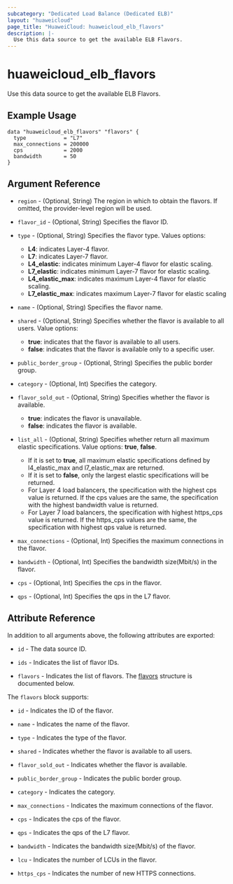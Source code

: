 ```yaml
---
subcategory: "Dedicated Load Balance (Dedicated ELB)"
layout: "huaweicloud"
page_title: "HuaweiCloud: huaweicloud_elb_flavors"
description: |-
  Use this data source to get the available ELB Flavors.
---
```


# huaweicloud_elb_flavors

Use this data source to get the available ELB Flavors.

## Example Usage

```hcl
data "huaweicloud_elb_flavors" "flavors" {
  type            = "L7"
  max_connections = 200000
  cps             = 2000
  bandwidth       = 50
}
```

## Argument Reference

* `region` - (Optional, String) The region in which to obtain the flavors. If omitted, the provider-level region will be
  used.

* `flavor_id` - (Optional, String) Specifies the flavor ID.

* `type` - (Optional, String) Specifies the flavor type. Values options:
  + **L4**: indicates Layer-4 flavor.
  + **L7**: indicates Layer-7 flavor.
  + **L4_elastic**: indicates minimum Layer-4 flavor for elastic scaling.
  + **L7_elastic**: indicates minimum Layer-7 flavor for elastic scaling.
  + **L4_elastic_max**: indicates maximum Layer-4 flavor for elastic scaling.
  + **L7_elastic_max**: indicates maximum Layer-7 flavor for elastic scaling

* `name` - (Optional, String) Specifies the flavor name.

* `shared` - (Optional, String) Specifies whether the flavor is available to all users. Value options:
  + **true**: indicates that the flavor is available to all users.
  + **false**: indicates that the flavor is available only to a specific user.

* `public_border_group` - (Optional, String) Specifies the public border group.

* `category` - (Optional, Int) Specifies the category.

* `flavor_sold_out` - (Optional, String) Specifies whether the flavor is available.
  + **true**: indicates the flavor is unavailable.
  + **false**: indicates the flavor is available.

* `list_all` - (Optional, String) Specifies whether return all maximum elastic specifications. Value options: **true**,
  **false**.
  + If it is set to **true**, all maximum elastic specifications defined by l4_elastic_max and l7_elastic_max are returned.
  + If it is set to **false**, only the largest elastic specifications will be returned.
  + For Layer 4 load balancers, the specification with the highest cps value is returned. If the cps values are the same,
    the specification with the highest bandwidth value is returned.
  + For Layer 7 load balancers, the specification with highest https_cps value is returned. If the https_cps values are
    the same, the specification with highest qps value is returned.

* `max_connections` - (Optional, Int) Specifies the maximum connections in the flavor.

* `bandwidth` - (Optional, Int) Specifies the bandwidth size(Mbit/s) in the flavor.

* `cps` - (Optional, Int) Specifies the cps in the flavor.

* `qps` - (Optional, Int) Specifies the qps in the L7 flavor.

## Attribute Reference

In addition to all arguments above, the following attributes are exported:

* `id` - The data source ID.

* `ids` - Indicates the list of flavor IDs.

* `flavors` - Indicates the list of flavors.
  The [flavors](#flavors_struct) structure is documented below.

<a name="flavors_struct"></a>
The `flavors` block supports:

* `id` - Indicates the ID of the flavor.

* `name` - Indicates the name of the flavor.

* `type` - Indicates the type of the flavor.

* `shared` - Indicates  whether the flavor is available to all users.

* `flavor_sold_out` - Indicates whether the flavor is available.

* `public_border_group` - Indicates the public border group.

* `category` - Indicates the category.

* `max_connections` - Indicates the maximum connections of the flavor.

* `cps` - Indicates the cps of the flavor.

* `qps` - Indicates the qps of the L7 flavor.

* `bandwidth` - Indicates the bandwidth size(Mbit/s) of the flavor.

* `lcu` - Indicates the number of LCUs in the flavor.

* `https_cps` - Indicates the number of new HTTPS connections.

